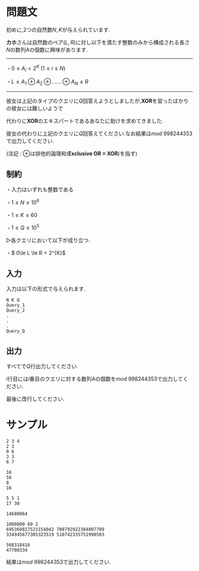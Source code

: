 問題文
=====


初めに,$2$つの自然数$N,K$が与えられています.

**カホ**さんは自然数のペア$(L,R)$に対し以下を満たす整数のみから構成される長さ$N$の数列$A$の個数に興味があります.

---

・$0 \le A_i < 2^K\ (1 \le i \le N)$

・$L \le A_1 \oplus A_2 \oplus ... ... \oplus A_N \le R$

---

彼女は上記のタイプのクエリに$Q$回答えようとしましたが,**XOR**を習ったばかりの彼女には難しいようで

代わりに**XOR**のエキスパートであるあなたに助けを求めてきました.

彼女の代わりに上記のクエリに$Q$回答えてください.なお結果は$mod\ 998244353$で出力してください.

(注記 : $\oplus$は排他的論理和(**Exclusive OR = XOR**)を指す)


制約
-----
・入力はいずれも整数である

・$1\le N \le 10^6$

・$1\le K \le 60$

・$1\le Q \le 10^5$

▷各クエリにおいて以下が成り立つ.

・$ 0\le L \le R < 2^{K}$

入力
-----
入力は以下の形式で与えられます.
```
N K Q
Query_1
Query_2
.
.
.
Query_Q
```

出力
-----

すべてで$Q$行出力してください.

$i$行目には$i$番目のクエリに対する数列$A$の個数を$mod\ 998244353$で出力してください.

最後に改行してください.

サンプル
=====

```入力1
2 3 4
2 3
0 6
3 3
6 7
```

```出力1
16
56
8
16
```

```入力2
5 5 1
17 30
```

```出力2
14680064
```

```入力3
1000000 60 2
695360817523154042 708792922384807709
334945677305323519 510742335751990503
```

```出力3
568318416
47700334
```
結果は$mod\ 998244353$で出力してください.